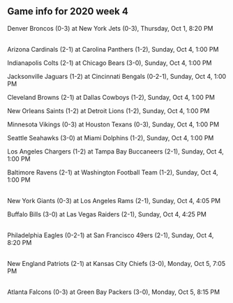 ## Game info for 2020 week 4
Denver Broncos (0-3) at New York Jets (0-3), Thursday, Oct 1, 8:20 PM

<br/>Arizona Cardinals (2-1) at Carolina Panthers (1-2), Sunday, Oct 4, 1:00 PM

Indianapolis Colts (2-1) at Chicago Bears (3-0), Sunday, Oct 4, 1:00 PM

Jacksonville Jaguars (1-2) at Cincinnati Bengals (0-2-1), Sunday, Oct 4, 1:00 PM

Cleveland Browns (2-1) at Dallas Cowboys (1-2), Sunday, Oct 4, 1:00 PM

New Orleans Saints (1-2) at Detroit Lions (1-2), Sunday, Oct 4, 1:00 PM

Minnesota Vikings (0-3) at Houston Texans (0-3), Sunday, Oct 4, 1:00 PM

Seattle Seahawks (3-0) at Miami Dolphins (1-2), Sunday, Oct 4, 1:00 PM

Los Angeles Chargers (1-2) at Tampa Bay Buccaneers (2-1), Sunday, Oct 4, 1:00 PM

Baltimore Ravens (2-1) at Washington Football Team (1-2), Sunday, Oct 4, 1:00 PM

<br/>New York Giants (0-3) at Los Angeles Rams (2-1), Sunday, Oct 4, 4:05 PM

Buffalo Bills (3-0) at Las Vegas Raiders (2-1), Sunday, Oct 4, 4:25 PM

<br/>Philadelphia Eagles (0-2-1) at San Francisco 49ers (2-1), Sunday, Oct 4, 8:20 PM

<br/>New England Patriots (2-1) at Kansas City Chiefs (3-0), Monday, Oct 5, 7:05 PM

<br/>Atlanta Falcons (0-3) at Green Bay Packers (3-0), Monday, Oct 5, 8:15 PM

